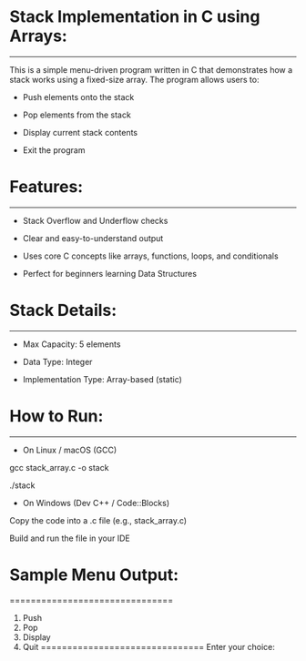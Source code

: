 # Stack Implementation in C using Arrays:
-----------------------------------------
This is a simple menu-driven program written in C that demonstrates how a stack works using a fixed-size array. The program allows users to:

* Push elements onto the stack

* Pop elements from the stack

* Display current stack contents

* Exit the program


# Features:
-----------
* Stack Overflow and Underflow checks

* Clear and easy-to-understand output

* Uses core C concepts like arrays, functions, loops, and conditionals

* Perfect for beginners learning Data Structures


# Stack Details:
----------------
* Max Capacity: 5 elements

* Data Type: Integer

* Implementation Type: Array-based (static)


# How to Run:
-------------
* On Linux / macOS (GCC)

gcc stack_array.c -o stack

./stack


* On Windows (Dev C++ / Code::Blocks)

Copy the code into a .c file (e.g., stack_array.c)

Build and run the file in your IDE


# Sample Menu Output:

===============================
1. Push
2. Pop
3. Display
4. Quit
===============================
Enter your choice: